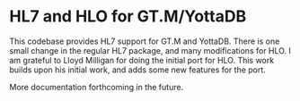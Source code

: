 # HL7 and HLO for GT.M/YottaDB
This codebase provides HL7 support for GT.M and YottaDB. There is one small
change in the regular HL7 package, and many modifications for HLO. I am
grateful to Lloyd Milligan for doing the initial port for HLO. This work builds
upon his initial work, and adds some new features for the port.

More documentation forthcoming in the future.
